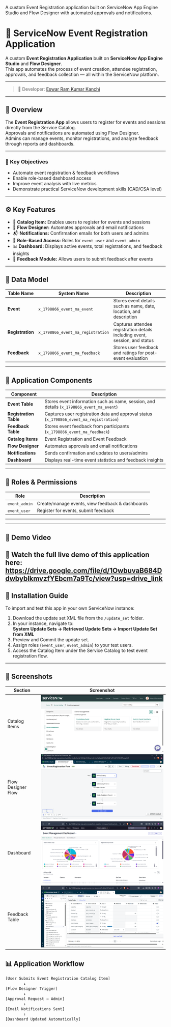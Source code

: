 A custom Event Registration application built on ServiceNow App Engine Studio and Flow Designer with automated approvals and notifications.
# 🎫 ServiceNow Event Registration Application

A custom **Event Registration Application** built on **ServiceNow App Engine Studio** and **Flow Designer**.  
This app automates the process of event creation, attendee registration, approvals, and feedback collection — all within the ServiceNow platform.

---
> 📍 Developer: [Eswar Ram Kumar Kanchi](https://www.linkedin.com/in/eswar-ram-kumar-kanchi)

---
## 🚀 Overview

The **Event Registration App** allows users to register for events and sessions directly from the Service Catalog.  
Approvals and notifications are automated using Flow Designer.  
Admins can manage events, monitor registrations, and analyze feedback through reports and dashboards.

---

### 🎯 Key Objectives
- Automate event registration & feedback workflows  
- Enable role-based dashboard access  
- Improve event analysis with live metrics  
- Demonstrate practical ServiceNow development skills (CAD/CSA level)

---
## ⚙️ Key Features

- 📝 **Catalog Item:** Enables users to register for events and sessions  
- 🔄 **Flow Designer:** Automates approvals and email notifications  
- 📬 **Notifications:** Confirmation emails for both users and admins  
- 🔐 **Role-Based Access:** Roles for `event_user` and `event_admin`  
- 📊 **Dashboard:** Displays active events, total registrations, and feedback insights  
- 💬 **Feedback Module:** Allows users to submit feedback after events  

---

## 🧩 Data Model

| Table Name | System Name | Description |
|-------------|--------------|-------------|
| **Event** | `x_1798866_event_ma_event` | Stores event details such as name, date, location, and description |
| **Registration** | `x_1798866_event_ma_registration` | Captures attendee registration details including event, session, and status |
| **Feedback** | `x_1798866_event_ma_feedback` | Stores user feedback and ratings for post-event evaluation |

---

## 🧩 Application Components

| Component | Description |
|------------|--------------|
| **Event Table** | Stores event information such as name, session, and details (`x_1798866_event_ma_event`) |
| **Registration Table** | Captures user registration data and approval status (`x_1798866_event_ma_registration`) |
| **Feedback Table** | Stores event feedback from participants (`x_1798866_event_ma_feedback`) |
| **Catalog Items** | Event Registration and Event Feedback |
| **Flow Designer** | Automates approvals and email notifications |
| **Notifications** | Sends confirmation and updates to users/admins |
| **Dashboard** | Displays real-time event statistics and feedback insights |

---

## 🧠 Roles & Permissions

| Role | Description |
|------|--------------|
| `event_admin` | Create/manage events, view feedback & dashboards |
| `event_user` | Register for events, submit feedback |

---
---

## 🧾 Demo Video

🎥 Watch the full live demo of this application here:  
https://drive.google.com/file/d/1OwbuvaB684DdwbyblkmvzfYEbcm7a9Tc/view?usp=drive_link
---

## 🧰 Installation Guide

To import and test this app in your own ServiceNow instance:

1. Download the update set XML file from the `/update_set` folder.  
2. In your instance, navigate to:  
   **System Update Sets → Retrieved Update Sets → Import Update Set from XML**  
3. Preview and Commit the update set.  
4. Assign roles (`event_user`, `event_admin`) to your test users.  
5. Access the Catalog Item under the Service Catalog to test event registration flow.


---

## 📸 Screenshots

| Section | Screenshot |
|----------|-------------|
| Catalog Items | ![Catalog Item](screenshots/catalog_item.png) |
| Flow Designer Flow | ![Flow Designer](screenshots/flow_designer.png) |
| Dashboard | ![Dashboard](screenshots/dashboard.png) |
| Feedback Table | ![Feedback](screenshots/feedback.png) |


## 📊 Application Workflow

```text
[User Submits Event Registration Catalog Item]
        ↓
[Flow Designer Trigger]
        ↓
[Approval Request → Admin]
        ↓
[Email Notifications Sent]
        ↓
[Dashboard Updated Automatically]
